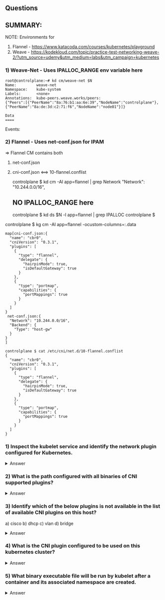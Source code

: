 ## Questions

## SUMMARY:

NOTE: Environments for
1) Flannel - https://www.katacoda.com/courses/kubernetes/playground
2) Weave - https://kodekloud.com/topic/practice-test-networking-weave-2/?utm_source=udemy&utm_medium=labs&utm_campaign=kubernetes

### 1) Weave-Net - Uses IPALLOC_RANGE env variable here

    root@controlplane:~# kd cm/weave-net $N     
    Name:         weave-net
    Namespace:    kube-system
    Labels:       <none>
    Annotations:  kube-peers.weave.works/peers:
    {"Peers":[{"PeerName":"8a:76:b1:aa:6e:39","NodeName":"controlplane"},{"PeerName":"8a:de:3d:c2:71:f6","NodeName":"node01"}]}
    
    Data
    ====
Events:  <none>

### 2) Flannel - Uses net-conf.json for IPAM
=> Flannel CM contains both
1) net-conf.json
2) cni-conf.json <==> 10-flannel.conflist


    controlplane $ kd cm -Al app=flannel | grep Network
    "Network": "10.244.0.0/16",

    ## NO IPALLOC_RANGE here
    controlplane $ kd ds $N -l app=flannel | grep IPALLOC
    controlplane $

controlplane $ kg cm -Al app=flannel -ocustom-columns=:.data

    map[cni-conf.json:{
      "name": "cbr0",
      "cniVersion": "0.3.1",
      "plugins": [
        {
          "type": "flannel",
          "delegate": {
            "hairpinMode": true,
            "isDefaultGateway": true
          }
        },
        {
          "type": "portmap",
          "capabilities": {
            "portMappings": true
          }
        }
      ]
    }
     net-conf.json:{
      "Network": "10.244.0.0/16",
      "Backend": {
        "Type": "host-gw"
      }
    }
    ]

    controlplane $ cat /etc/cni/net.d/10-flannel.conflist 
    {
      "name": "cbr0",
      "cniVersion": "0.3.1",
      "plugins": [
        {
          "type": "flannel",
          "delegate": {
            "hairpinMode": true,
            "isDefaultGateway": true
          }
        },
        {
          "type": "portmap",
          "capabilities": {
            "portMappings": true
          }
        }
      ]
    }


### 1) Inspect the kubelet service and identify the network plugin configured for Kubernetes.
<details> 
  <summary markdown="span">Answer</summary> 

        cni

        controlplane:~# ps -aux | grep kubelet | grep network-plugin
        root      4812  0.0  0.0 3854604 103552 ?      Ssl  18:20   0:20 /usr/bin/kubelet --bootstrap-kubeconfig=/etc/kubernetes/bootstrap-kubelet.conf --kubeconfig=/etc/kubernetes/kubelet.conf 
        --config=/var/lib/kubelet/config.yaml --network-plugin=cni --pod-infra-container-image=k8s.gcr.io/pause:3.2
</details>

### 2) What is the path configured with all binaries of CNI supported plugins?
<details>
  <summary markdown="span">Answer</summary>

    RECALL:
    --cni-bin-dir=/opt/cin/bin

</details>

### 3) Identify which of the below plugins is not available in the list of available CNI plugins on this host?
a) cisco
b) dhcp
c) vlan
d) bridge
<details>
  <summary markdown="span">Answer</summary>
    
    ==> cisco 

    root@controlplane:~# ls /opt/cni/bin
    bandwidth  dhcp      flannel      host-local  loopback  portmap  sbr     tuning
    bridge     firewall  host-device  ipvlan      macvlan   ptp      static  vlan
</details>

### 4) What is the CNI plugin configured to be used on this kubernetes cluster?
<details>
  <summary markdown="span">Answer</summary>

    ==> Flannel

    root@controlplane:~# ls /etc/cni/net.d
    10-flannel.conflist
    root@controlplane:~# cat /etc/cni/net.d/10-flannel.conflist
    {
      "name": "cbr0",
      "cniVersion": "0.3.1",
      "plugins": [
        {
          "type": "flannel",
          "delegate": {
            "hairpinMode": true,
            "isDefaultGateway": true
          }
        },
        {
          "type": "portmap",
          "capabilities": {
            "portMappings": true
          }
        }
      ]
    }

</details>

### 5) What binary executable file will be run by kubelet after a container and its associated namespace are created. 
<details>
  <summary markdown="span">Answer</summary>

    From Above:
    => Flannel
</details>
